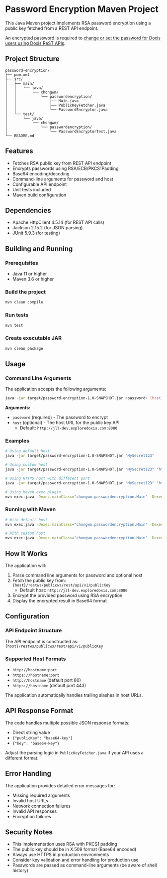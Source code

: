 # Password Encryption Maven Project

This Java Maven project implements RSA password encryption using a public key fetched from a REST API endpoint.

An encrypted password is required to [change or set the password for Doxis users using Doxis ReST APIs](http://uk.exploredoxis.com:8080/restws/swagger-ui/#/Orga%20Service/changePassword).

## Project Structure

```
password-encryption/
├── pom.xml
├── src/
│   ├── main/
│   │   └── java/
│   │       └── chongwm/
│   │           └── passwordencryption/
│   │               ├── Main.java
│   │               ├── PublicKeyFetcher.java
│   │               └── PasswordEncryptor.java
│   └── test/
│       └── java/
│           └── chongwm/
│               └── passwordencryption/
│                   └── PasswordEncryptorTest.java
└── README.md
```

## Features

- Fetches RSA public key from REST API endpoint
- Encrypts passwords using RSA/ECB/PKCS1Padding
- Base64 encoding/decoding
- Command-line arguments for password and host
- Configurable API endpoint
- Unit tests included
- Maven build configuration

## Dependencies

- Apache HttpClient 4.5.14 (for REST API calls)
- Jackson 2.15.2 (for JSON parsing)
- JUnit 5.9.3 (for testing)

## Building and Running

### Prerequisites
- Java 11 or higher
- Maven 3.6 or higher

### Build the project
```bash
mvn clean compile
```

### Run tests
```bash
mvn test
```

### Create executable JAR
```bash
mvn clean package
```

## Usage

### Command Line Arguments

The application accepts the following arguments:

```bash
java -jar target/password-encryption-1.0-SNAPSHOT.jar <password> [host]
```

**Arguments:**
- `password` (required) - The password to encrypt
- `host` (optional) - The host URL for the public key API
  - Default: `http://jll-dev.exploredoxis.com:8080`

### Examples

```bash
# Using default host
java -jar target/password-encryption-1.0-SNAPSHOT.jar "MySecret123"

# Using custom host
java -jar target/password-encryption-1.0-SNAPSHOT.jar "MySecret123" "http://localhost:8080"

# Using HTTPS host with different port
java -jar target/password-encryption-1.0-SNAPSHOT.jar "MySecret123" "https://prod-server.com:9090"

# Using Maven exec plugin
mvn exec:java -Dexec.mainClass="chongwm.passwordencryption.Main" -Dexec.args="\"MyPassword123\" \"http://localhost:8080\""
```

### Running with Maven

```bash
# With default host
mvn exec:java -Dexec.mainClass="chongwm.passwordencryption.Main" -Dexec.args="\"YourPassword\""

# With custom host
mvn exec:java -Dexec.mainClass="chongwm.passwordencryption.Main" -Dexec.args="\"YourPassword\" \"http://your-host:8080\""
```

## How It Works

The application will:
1. Parse command line arguments for password and optional host
2. Fetch the public key from: `{host}/restws/publicws/rest/api/v1/publicKey`
   - Default host: `http://jll-dev.exploredoxis.com:8080`
3. Encrypt the provided password using RSA encryption
4. Display the encrypted result in Base64 format

## Configuration

### API Endpoint Structure
The API endpoint is constructed as: `{host}/restws/publicws/rest/api/v1/publicKey`

### Supported Host Formats
- `http://hostname:port`
- `https://hostname:port`
- `http://hostname` (default port 80)
- `https://hostname` (default port 443)

The application automatically handles trailing slashes in host URLs.

## API Response Format

The code handles multiple possible JSON response formats:
- Direct string value
- `{"publicKey": "base64-key"}`
- `{"key": "base64-key"}`

Adjust the parsing logic in `PublicKeyFetcher.java` if your API uses a different format.

## Error Handling

The application provides detailed error messages for:
- Missing required arguments
- Invalid host URLs
- Network connection failures
- Invalid API responses
- Encryption failures

## Security Notes

- This implementation uses RSA with PKCS1 padding
- The public key should be in X.509 format (Base64 encoded)
- Always use HTTPS in production environments
- Consider key validation and error handling for production use
- Passwords are passed as command-line arguments (be aware of shell history)
